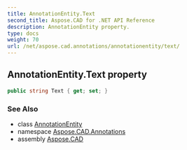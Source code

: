 ```yaml
---
title: AnnotationEntity.Text
second_title: Aspose.CAD for .NET API Reference
description: AnnotationEntity property. 
type: docs
weight: 70
url: /net/aspose.cad.annotations/annotationentity/text/
---
```

## AnnotationEntity.Text property

```csharp
public string Text { get; set; }
```

### See Also

* class [AnnotationEntity](../)
* namespace [Aspose.CAD.Annotations](../../../aspose.cad.annotations/)
* assembly [Aspose.CAD](../../../)


